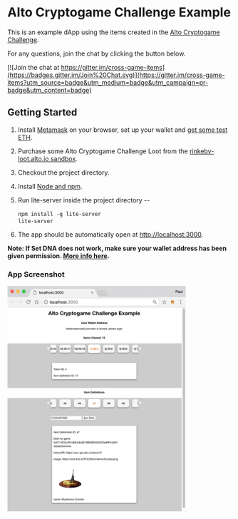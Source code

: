 # Alto Cryptogame Challenge Example

This is an example dApp using the items created in the [Alto Cryptogame Challenge](https://loot.alto.io). 

For any questions, join the chat by clicking the button below.

[![Join the chat at https://gitter.im/cross-game-items](https://badges.gitter.im/Join%20Chat.svg)](https://gitter.im/cross-game-items?utm_source=badge&utm_medium=badge&utm_campaign=pr-badge&utm_content=badge)

## Getting Started

1.  Install [Metamask](https://metamask.io/) on your browser, set up your wallet and [get some test ETH](https://www.rinkeby.io/#faucet).
2.  Purchase some Alto Cryptogame Challenge Loot from  the [rinkeby-loot.alto.io sandbox](https://rinkeby-loot.alto.io/).
3. Checkout the project directory. 
4. Install [Node and npm](https://nodejs.org/en/).
5. Run lite-server inside the project directory --

	```
	npm install -g lite-server
	lite-server
	```
6. The app should be automatically open at [http://localhost:3000](http://localhost:3000).

**Note: If Set DNA does not work, make sure your wallet address has been given permission. [More info here](..).**

### App Screenshot
<img src="images/screenshot.png" width="400">